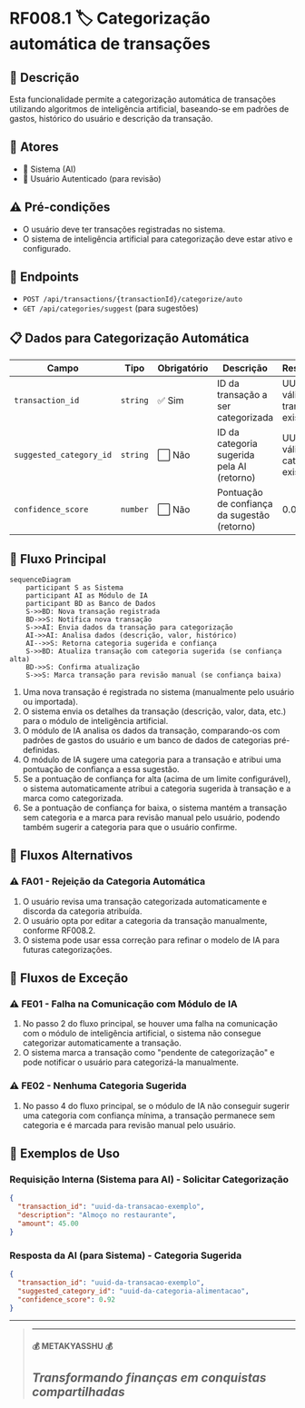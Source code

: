 # RF008.1 🏷️ Categorização automática de transações

## 📝 Descrição

Esta funcionalidade permite a categorização automática de transações utilizando algoritmos de inteligência artificial,
baseando-se em padrões de gastos, histórico do usuário e descrição da transação.

## 👥 Atores

- 👤 Sistema (AI)
- 👤 Usuário Autenticado (para revisão)

## ⚠️ Pré-condições

- O usuário deve ter transações registradas no sistema.
- O sistema de inteligência artificial para categorização deve estar ativo e configurado.

## 🔌 Endpoints

- `POST /api/transactions/{transactionId}/categorize/auto`
- `GET /api/categories/suggest` (para sugestões)

## 📋 Dados para Categorização Automática

| Campo                   | Tipo     | Obrigatório | Descrição                                    | Restrições                       |
|-------------------------|----------|-------------|----------------------------------------------|----------------------------------|
| `transaction_id`        | `string` | ✅ Sim       | ID da transação a ser categorizada           | UUID válido, transação existente |
| `suggested_category_id` | `string` | ⬜ Não       | ID da categoria sugerida pela AI (retorno)   | UUID válido, categoria existente |
| `confidence_score`      | `number` | ⬜ Não       | Pontuação de confiança da sugestão (retorno) | 0.0 a 1.0                        |

## 🔄 Fluxo Principal

```mermaid
sequenceDiagram
    participant S as Sistema
    participant AI as Módulo de IA
    participant BD as Banco de Dados
    S->>BD: Nova transação registrada
    BD->>S: Notifica nova transação
    S->>AI: Envia dados da transação para categorização
    AI->>AI: Analisa dados (descrição, valor, histórico)
    AI-->>S: Retorna categoria sugerida e confiança
    S->>BD: Atualiza transação com categoria sugerida (se confiança alta)
    BD->>S: Confirma atualização
    S->>S: Marca transação para revisão manual (se confiança baixa)
```

1. Uma nova transação é registrada no sistema (manualmente pelo usuário ou importada).
2. O sistema envia os detalhes da transação (descrição, valor, data, etc.) para o módulo de inteligência artificial.
3. O módulo de IA analisa os dados da transação, comparando-os com padrões de gastos do usuário e um banco de dados de
   categorias pré-definidas.
4. O módulo de IA sugere uma categoria para a transação e atribui uma pontuação de confiança a essa sugestão.
5. Se a pontuação de confiança for alta (acima de um limite configurável), o sistema automaticamente atribui a categoria
   sugerida à transação e a marca como categorizada.
6. Se a pontuação de confiança for baixa, o sistema mantém a transação sem categoria e a marca para revisão manual pelo
   usuário, podendo também sugerir a categoria para que o usuário confirme.

## 🔀 Fluxos Alternativos

### ⚠️ FA01 - Rejeição da Categoria Automática

1. O usuário revisa uma transação categorizada automaticamente e discorda da categoria atribuída.
2. O usuário opta por editar a categoria da transação manualmente, conforme RF008.2.
3. O sistema pode usar essa correção para refinar o modelo de IA para futuras categorizações.

## 🚫 Fluxos de Exceção

### ⚠️ FE01 - Falha na Comunicação com Módulo de IA

1. No passo 2 do fluxo principal, se houver uma falha na comunicação com o módulo de inteligência artificial, o sistema
   não consegue categorizar automaticamente a transação.
2. O sistema marca a transação como "pendente de categorização" e pode notificar o usuário para categorizá-la
   manualmente.

### ⚠️ FE02 - Nenhuma Categoria Sugerida

1. No passo 4 do fluxo principal, se o módulo de IA não conseguir sugerir uma categoria com confiança mínima, a
   transação permanece sem categoria e é marcada para revisão manual pelo usuário.

## 🧪 Exemplos de Uso

### Requisição Interna (Sistema para AI) - Solicitar Categorização

```json
{
  "transaction_id": "uuid-da-transacao-exemplo",
  "description": "Almoço no restaurante",
  "amount": 45.00
}
```

### Resposta da AI (para Sistema) - Categoria Sugerida

```json
{
  "transaction_id": "uuid-da-transacao-exemplo",
  "suggested_category_id": "uuid-da-categoria-alimentacao",
  "confidence_score": 0.92
}
```

---

> ---------------------------------------------------------------------------
> #### 💰 METAKYASSHU 💰
> ***Transformando finanças em conquistas compartilhadas***
> --------------------------------------------------------------------------- 